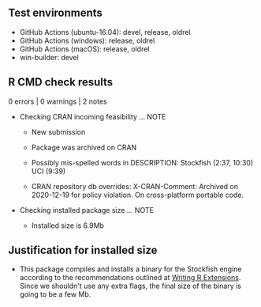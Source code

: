 ## Test environments

* GitHub Actions (ubuntu-16.04): devel, release, oldrel
* GitHub Actions (windows): release, oldrel
* GitHub Actions (macOS): release, oldrel
* win-builder: devel

## R CMD check results

0 errors | 0 warnings | 2 notes

* Checking CRAN incoming feasibility ... NOTE
  
  * New submission
  
  * Package was archived on CRAN
  
  * Possibly mis-spelled words in DESCRIPTION:
      Stockfish (2:37, 10:30)
      UCI (9:39)
  
  * CRAN repository db overrides:
      X-CRAN-Comment: Archived on 2020-12-19 for policy violation.
      On cross-platform portable code.

* Checking installed package size ... NOTE

  * Installed size is 6.9Mb

## Justification for installed size

* This package compiles and installs a binary for the Stockfish engine according
to the recommendations outlined at
[Writing R Extensions](https://cran.r-project.org/doc/manuals/R-exts.html#Package-subdirectories).
Since we shouldn't use any extra flags, the final size of the binary is going to
be a few Mb.
